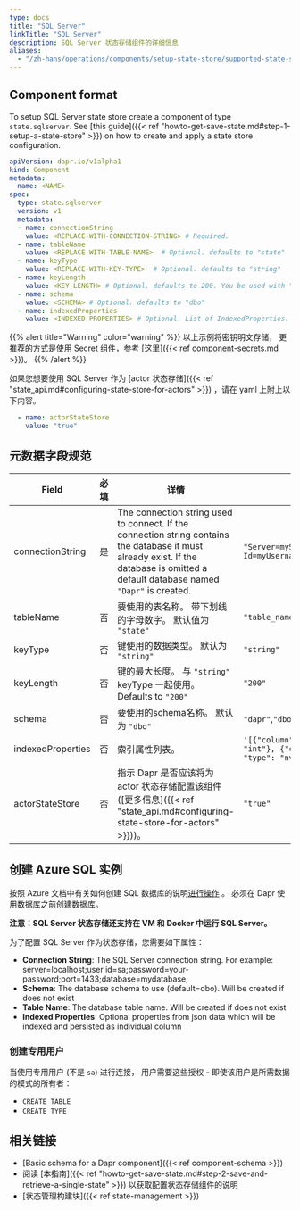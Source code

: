 ```yaml
---
type: docs
title: "SQL Server"
linkTitle: "SQL Server"
description: SQL Server 状态存储组件的详细信息
aliases:
  - "/zh-hans/operations/components/setup-state-store/supported-state-stores/setup-sqlserver/"
---
```


## Component format

To setup SQL Server state store create a component of type `state.sqlserver`. See [this guide]({{< ref "howto-get-save-state.md#step-1-setup-a-state-store" >}}) on how to create and apply a state store configuration.


```yaml
apiVersion: dapr.io/v1alpha1
kind: Component
metadata:
  name: <NAME>
spec:
  type: state.sqlserver
  version: v1
  metadata:
  - name: connectionString
    value: <REPLACE-WITH-CONNECTION-STRING> # Required.
  - name: tableName
    value: <REPLACE-WITH-TABLE-NAME>  # Optional. defaults to "state"
  - name: keyType
    value: <REPLACE-WITH-KEY-TYPE>  # Optional. defaults to "string"
  - name: keyLength
    value: <KEY-LENGTH> # Optional. defaults to 200. You be used with "string" keyType
  - name: schema
    value: <SCHEMA> # Optional. defaults to "dbo"
  - name: indexedProperties
    value: <INDEXED-PROPERTIES> # Optional. List of IndexedProperties.

```

{{% alert title="Warning" color="warning" %}}
以上示例将密钥明文存储， 更推荐的方式是使用 Secret 组件，参考 [这里]({{< ref component-secrets.md >}})。
{{% /alert %}}

如果您想要使用 SQL Server 作为 [actor 状态存储]({{< ref "state_api.md#configuring-state-store-for-actors" >}}) ，请在 yaml 上附上以下内容。

```yaml
  - name: actorStateStore
    value: "true"
```

## 元数据字段规范

| Field             | 必填 | 详情                                                                                                                                                                                    | 示例                                                                                                                                            |
| ----------------- |:--:| ------------------------------------------------------------------------------------------------------------------------------------------------------------------------------------- | --------------------------------------------------------------------------------------------------------------------------------------------- |
| connectionString  | 是  | The connection string used to connect. If the connection string contains the database it must already exist. If the database is omitted a default database named `"Dapr"` is created. | `"Server=myServerName\myInstanceName;Database=myDataBase;User Id=myUsername;Password=myPassword;"`                                           |
| tableName         | 否  | 要使用的表名称。 带下划线的字母数字。 默认值为 `"state"`                                                                                                                                                    | `"table_name"`                                                                                                                                |
| keyType           | 否  | 键使用的数据类型。 默认为 `"string"`                                                                                                                                                              | `"string"`                                                                                                                                    |
| keyLength         | 否  | 键的最大长度。 与 `"string"` keyType 一起使用。 Defaults to `"200"`                                                                                                                                | `"200"`                                                                                                                                       |
| schema            | 否  | 要使用的schema名称。 默认为 `"dbo"`                                                                                                                                                             | `"dapr"`,`"dbo"`                                                                                                                              |
| indexedProperties | 否  | 索引属性列表。                                                                                                                                                                               | `'[{"column": "transactionid", "property": "id", "type": "int"}, {"column": "customerid", "property": "customer", "type": "nvarchar(100)"}]'` |
| actorStateStore   | 否  | 指示 Dapr 是否应该将为 actor 状态存储配置该组件 ([更多信息]({{< ref "state_api.md#configuring-state-store-for-actors" >}}))。                                                                               | `"true"`                                                                                                                                      |


## 创建 Azure SQL 实例

按照 Azure 文档中有关如何创建 SQL 数据库的说明[进行操作](https://docs.microsoft.com/azure/azure-sql/database/single-database-create-quickstart?view=azuresql&tabs=azure-portal) 。  必须在 Dapr 使用数据库之前创建数据库。

**注意：SQL Server 状态存储还支持在 VM 和 Docker 中运行 SQL Server。**

为了配置 SQL Server 作为状态存储，您需要如下属性：

- **Connection String**: The SQL Server connection string. For example: server=localhost;user id=sa;password=your-password;port=1433;database=mydatabase;
- **Schema**: The database schema to use (default=dbo). Will be created if does not exist
- **Table Name**: The database table name. Will be created if does not exist
- **Indexed Properties**: Optional properties from json data which will be indexed and persisted as individual column

### 创建专用用户

当使用专用用户 (不是 `sa`) 进行连接， 用户需要这些授权 - 即使该用户是所需数据的模式的所有者：

- `CREATE TABLE`
- `CREATE TYPE`

## 相关链接
- [Basic schema for a Dapr component]({{< ref component-schema >}})
- 阅读 [本指南]({{< ref "howto-get-save-state.md#step-2-save-and-retrieve-a-single-state" >}}) 以获取配置状态存储组件的说明
- [状态管理构建块]({{< ref state-management >}})
